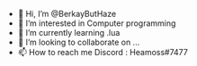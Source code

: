 - 👋 Hi, I’m @BerkayButHaze
- 👀 I’m interested in Computer programming
- 🌱 I’m currently learning .lua
- 💞️ I’m looking to collaborate on ...
- 📫 How to reach me Discord : Heamoss#7477

<!---
BerkayButHaze/BerkayButHaze is a ✨ special ✨ repository because its `README.md` (this file) appears on your GitHub profile.
You can click the Preview link to take a look at your changes.
--->
